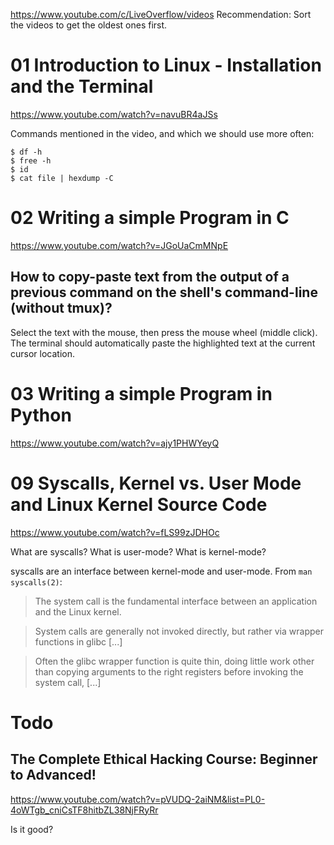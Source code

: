 <https://www.youtube.com/c/LiveOverflow/videos>
Recommendation: Sort the videos to get the oldest ones first.

# 01 Introduction to Linux - Installation and the Terminal

<https://www.youtube.com/watch?v=navuBR4aJSs>

Commands mentioned in the video, and which we should use more often:

    $ df -h
    $ free -h
    $ id
    $ cat file | hexdump -C

# 02 Writing a simple Program in C

<https://www.youtube.com/watch?v=JGoUaCmMNpE>

## How to copy-paste text from the output of a previous command on the shell's command-line (without tmux)?

Select the text with the mouse, then press the mouse wheel (middle click).
The  terminal should  automatically paste  the highlighted  text at  the current
cursor location.

# 03 Writing a simple Program in Python

<https://www.youtube.com/watch?v=ajy1PHWYeyQ>

##
# 09 Syscalls, Kernel vs. User Mode and Linux Kernel Source Code

<https://www.youtube.com/watch?v=fLS99zJDHOc>

What are syscalls?
What is user-mode?
What is kernel-mode?

syscalls are an interface between kernel-mode and user-mode.
From `man syscalls(2)`:

   > The system call is the fundamental interface between an application and
   > the Linux kernel.

   > System calls are generally not invoked directly, but rather via wrapper
   > functions in glibc [...]

   > Often the glibc wrapper function is quite thin, doing little work other
   > than copying arguments to the right registers before invoking the system
   > call, [...]

##
# Todo
## The Complete Ethical Hacking Course: Beginner to Advanced!

<https://www.youtube.com/watch?v=pVUDQ-2aiNM&list=PL0-4oWTgb_cniCsTF8hitbZL38NjFRyRr>

Is it good?
